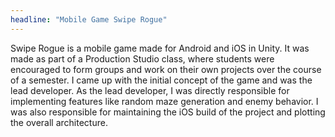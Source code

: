 ```yaml
---
headline: "Mobile Game Swipe Rogue"
---
```

Swipe Rogue is a mobile game made for Android and iOS in Unity. It was made as part of a Production Studio class, where students were encouraged to form groups and work on their own projects over the course of a semester. I came up with the initial concept of the game and was the lead developer. As the lead developer, I was directly responsible for implementing features like random maze generation and enemy behavior. I was also responsible for maintaining the iOS build of the project and plotting the overall architecture.
